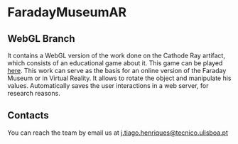 # FaradayMuseumAR

## WebGL Branch

It contains a WebGL version of the work done on the Cathode Ray artifact, which consists of an educational game about  it. This game can be played [here](http://web.tecnico.ulisboa.pt/~ist181633/FaradayMuseum/CathodeRay/).
This work can serve as the basis for an online version of the Faraday Museum or in Virtual Reality.
It allows to rotate the object and manipulate his values. Automatically saves the user interactions in a web server, for research reasons.

## Contacts

You can reach the team by email us at j.tiago.henriques@tecnico.ulisboa.pt